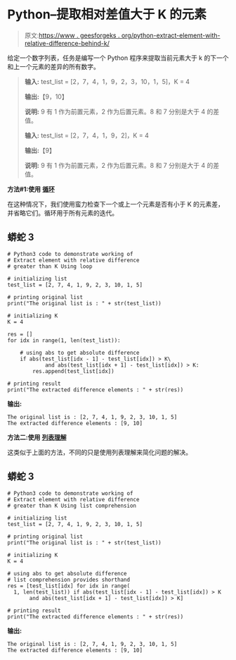 # Python–提取相对差值大于 K 的元素

> 原文:[https://www . geesforgeks . org/python-extract-element-with-relative-difference-behind-k/](https://www.geeksforgeeks.org/python-extract-element-with-relative-difference-greater-than-k/)

给定一个数字列表，任务是编写一个 Python 程序来提取当前元素大于 k 的下一个和上一个元素的差异的所有数字。

> **输入:** test_list = [2，7，4，1，9，2，3，10，1，5]，K = 4
> 
> **输出:**【9，10】
> 
> **说明:** 9 有 1 作为前置元素，2 作为后置元素。8 和 7 分别是大于 4 的差值。
> 
> **输入:** test_list = [2，7，4，1，9，2]，K = 4
> 
> **输出:**【9】
> 
> **说明:** 9 有 1 作为前置元素，2 作为后置元素。8 和 7 分别是大于 4 的差值。

**方法#1:使用** [**循环**](https://www.geeksforgeeks.org/loops-in-python/)

在这种情况下，我们使用蛮力检查下一个或上一个元素是否有小于 K 的元素差，并省略它们。循环用于所有元素的迭代。

## 蟒蛇 3

```
# Python3 code to demonstrate working of
# Extract element with relative difference 
# greater than K Using loop

# initializing list
test_list = [2, 7, 4, 1, 9, 2, 3, 10, 1, 5]

# printing original list
print("The original list is : " + str(test_list))

# initializing K
K = 4

res = []
for idx in range(1, len(test_list)):

    # using abs to get absolute difference
    if abs(test_list[idx - 1] - test_list[idx]) > K\
            and abs(test_list[idx + 1] - test_list[idx]) > K:
        res.append(test_list[idx])

# printing result
print("The extracted difference elements : " + str(res))
```

**输出:**

```
The original list is : [2, 7, 4, 1, 9, 2, 3, 10, 1, 5]
The extracted difference elements : [9, 10]
```

**方法二:使用** [**列表理解**](https://www.geeksforgeeks.org/python-list-comprehension/)

这类似于上面的方法，不同的只是使用列表理解来简化问题的解决。

## 蟒蛇 3

```
# Python3 code to demonstrate working of
# Extract element with relative difference
# greater than K Using list comprehension

# initializing list
test_list = [2, 7, 4, 1, 9, 2, 3, 10, 1, 5]

# printing original list
print("The original list is : " + str(test_list))

# initializing K
K = 4

# using abs to get absolute difference
# list comprehension provides shorthand
res = [test_list[idx] for idx in range(
  1, len(test_list)) if abs(test_list[idx - 1] - test_list[idx]) > K
       and abs(test_list[idx + 1] - test_list[idx]) > K]

# printing result
print("The extracted difference elements : " + str(res))
```

**输出:**

```
The original list is : [2, 7, 4, 1, 9, 2, 3, 10, 1, 5]
The extracted difference elements : [9, 10]
```